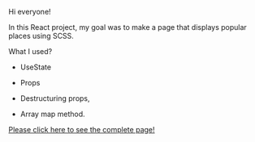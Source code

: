 Hi everyone!

In this React project, my goal was to make a page that displays popular places using SCSS. 

What I used?

- UseState

- Props

- Destructuring props, 

- Array map method.




[Please click here to see the complete page!](https://tourprojectreact.netlify.app/)
